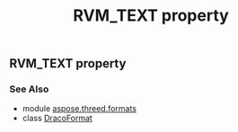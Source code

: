 ﻿---
title: RVM_TEXT property
second_title: Aspose.3D for Python via .NET API References
description: 
type: docs
weight: 430
url: /python-net/aspose.threed.formats/dracoformat/rvm_text/
is_root: false
---

## RVM_TEXT property


### See Also
* module [aspose.threed.formats](../../)
* class [DracoFormat](/3d/python-net/aspose.threed.formats/dracoformat)
